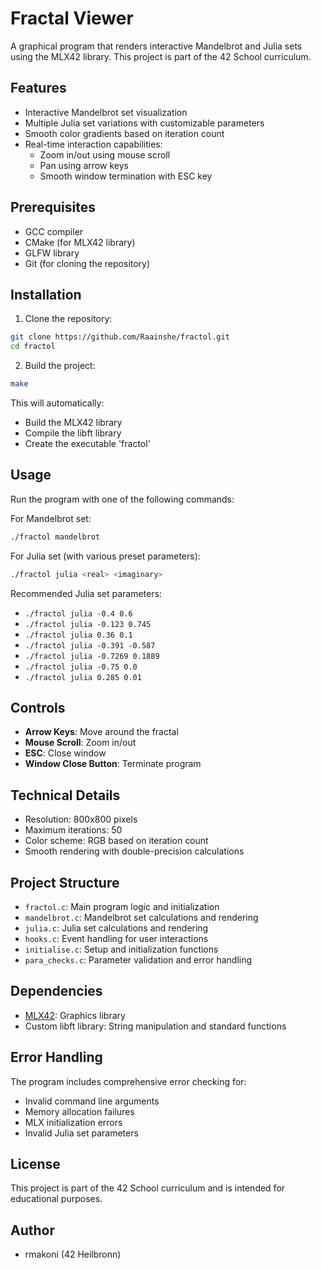 # Fractal Viewer

A graphical program that renders interactive Mandelbrot and Julia sets using the MLX42 library. This project is part of the 42 School curriculum.

## Features

- Interactive Mandelbrot set visualization
- Multiple Julia set variations with customizable parameters
- Smooth color gradients based on iteration count
- Real-time interaction capabilities:
  - Zoom in/out using mouse scroll
  - Pan using arrow keys
  - Smooth window termination with ESC key

## Prerequisites

- GCC compiler
- CMake (for MLX42 library)
- GLFW library
- Git (for cloning the repository)

## Installation

1. Clone the repository:
```bash
git clone https://github.com/Raainshe/fractol.git
cd fractol
```

2. Build the project:
```bash
make
```

This will automatically:
- Build the MLX42 library
- Compile the libft library
- Create the executable 'fractol'

## Usage

Run the program with one of the following commands:

For Mandelbrot set:
```bash
./fractol mandelbrot
```

For Julia set (with various preset parameters):
```bash
./fractol julia <real> <imaginary>
```

Recommended Julia set parameters:
- `./fractol julia -0.4 0.6`
- `./fractol julia -0.123 0.745`
- `./fractol julia 0.36 0.1`
- `./fractol julia -0.391 -0.587`
- `./fractol julia -0.7269 0.1889`
- `./fractol julia -0.75 0.0`
- `./fractol julia 0.285 0.01`

## Controls

- **Arrow Keys**: Move around the fractal
- **Mouse Scroll**: Zoom in/out
- **ESC**: Close window
- **Window Close Button**: Terminate program

## Technical Details

- Resolution: 800x800 pixels
- Maximum iterations: 50
- Color scheme: RGB based on iteration count
- Smooth rendering with double-precision calculations

## Project Structure

- `fractol.c`: Main program logic and initialization
- `mandelbrot.c`: Mandelbrot set calculations and rendering
- `julia.c`: Julia set calculations and rendering
- `hooks.c`: Event handling for user interactions
- `initialise.c`: Setup and initialization functions
- `para_checks.c`: Parameter validation and error handling

## Dependencies

- [MLX42](https://github.com/codam-coding-college/MLX42): Graphics library
- Custom libft library: String manipulation and standard functions

## Error Handling

The program includes comprehensive error checking for:
- Invalid command line arguments
- Memory allocation failures
- MLX initialization errors
- Invalid Julia set parameters

## License

This project is part of the 42 School curriculum and is intended for educational purposes.

## Author

- rmakoni (42 Heilbronn)
